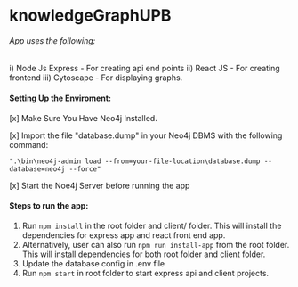 # knowledgeGraphUPB

###### App uses the following:
i) Node Js Express - For creating api end points
ii) React JS - For creating frontend
iii) Cytoscape - For displaying graphs.

#### Setting Up the Enviroment:

[x] Make Sure You Have Neo4j Installed.

[x] Import the file "database.dump" in your Neo4j DBMS with the following command:
```
".\bin\neo4j-admin load --from=your-file-location\database.dump --database=neo4j --force"
```

[x] Start the Noe4j Server before running the app


#### Steps to run the app:
1. Run ```npm install``` in the root folder and client/ folder. This will install the dependencies for express app and react front end app.
2. Alternatively, user can also run ```npm run install-app``` from the root folder. This will install dependencies for both root folder and client folder.
3. Update the database config in .env file
4. Run ```npm start``` in root folder to start express api and client projects.
